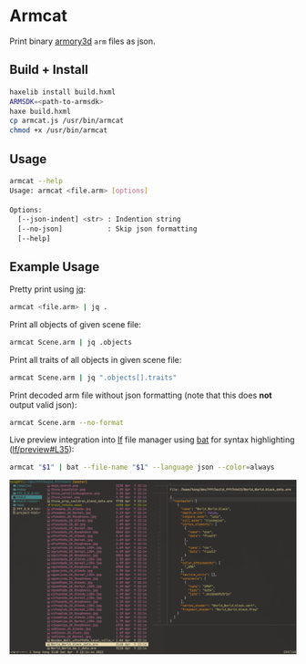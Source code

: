 # Armcat
Print binary [armory3d](https://armory3d.org/) `arm` files as json.


## Build + Install

```sh
haxelib install build.hxml
ARMSDK=<path-to-armsdk>
haxe build.hxml
cp armcat.js /usr/bin/armcat
chmod +x /usr/bin/armcat
```


## Usage

```sh
armcat --help
Usage: armcat <file.arm> [options]

Options:
  [--json-indent] <str> : Indention string
  [--no-json]           : Skip json formatting
  [--help]
```


## Example Usage

Pretty print using [jq](https://stedolan.github.io/jq/):
```sh
armcat <file.arm> | jq .
```

Print all objects of given scene file:
```sh
armcat Scene.arm | jq .objects
```

Print all traits of all objects in given scene file:
```sh
armcat Scene.arm | jq ".objects[].traits"
```

Print decoded arm file without json formatting (note that this does **not**
output valid json):
```sh
armcat Scene.arm --no-format
```

Live preview integration into [lf](https://github.com/gokcehan/lf/) file
  manager using [bat](https://github.com/sharkdp/bat) for syntax highlighting
  ([lf/preview#L35](https://github.com/tong/dot/blob/1e0cf5cfb6ed502c58608d7c3e10791c598b3ce1/lf/.config/lf/preview#L35)):
  
```sh
armcat "$1" | bat --file-name "$1" --language json --color=always
```

![](.github/armcat-lf.png)

